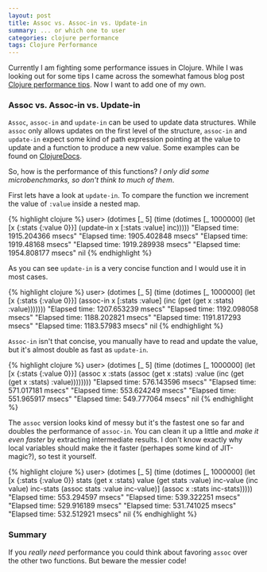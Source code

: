 ```yaml
---
layout: post
title: Assoc vs. Assoc-in vs. Update-in
summary: ... or which one to user
categories: clojure performance
tags: Clojure Performance
---
```


Currently I am fighting some performance issues in Clojure. While I
was looking out for some tips I came across the somewhat famous blog post [Clojure
performance
tips](http://gnuvince.wordpress.com/2009/05/11/clojure-performance-tips). Now
I want to add one of my own.

### Assoc vs. Assoc-in vs. Update-in

`Assoc`, `assoc-in` and `update-in` can be used to update data structures. While
`assoc` only allows updates on the first level of the structure,
`assoc-in` and `update-in` expect some kind of path expression
pointing at the value to update and a function to produce a new
value. Some examples can be found on [ClojureDocs](http://clojuredocs.org/clojure_core/clojure.core/assoc).

So, how is the performance of this functions? 
*I only did some microbenchmarks, so don't think to much of them*.

First lets have a look at `update-in`. To compare the function we increment the value of `:value` inside a nested map.

{% highlight clojure %}
user> (dotimes [_ 5]
        (time 
         (dotimes [_ 1000000]
           (let [x {:stats {:value 0}}] 
             (update-in x [:stats :value] inc)))))
"Elapsed time: 1915.204366 msecs"
"Elapsed time: 1905.402848 msecs"
"Elapsed time: 1919.48168 msecs"
"Elapsed time: 1919.289938 msecs"
"Elapsed time: 1954.808177 msecs"
nil
{% endhighlight %}

As you can see `update-in` is a very concise function and I would use
it in most cases.

{% highlight clojure %}
user> (dotimes [_ 5]
        (time 
          (dotimes [_ 1000000] 
            (let [x {:stats {:value 0}}]
              (assoc-in x [:stats :value] 
                (inc (get (get x :stats) :value)))))))
"Elapsed time: 1207.653239 msecs"
"Elapsed time: 1192.098058 msecs"
"Elapsed time: 1188.202821 msecs"
"Elapsed time: 1191.817293 msecs"
"Elapsed time: 1183.57983 msecs"
nil
{% endhighlight %}

`Assoc-in` isn't that concise, you manually have to read and update
the value, but it's almost double as fast as `update-in`.

{% highlight clojure %}
user> (dotimes [_ 5]
        (time 
         (dotimes [_ 1000000] 
           (let [x {:stats {:value 0}}] 
             (assoc x :stats (assoc (get x :stats) :value 
               (inc (get (get x :stats) :value))))))))
"Elapsed time: 576.143596 msecs"
"Elapsed time: 571.017181 msecs"
"Elapsed time: 553.624249 msecs"
"Elapsed time: 551.965917 msecs"
"Elapsed time: 549.777064 msecs"
nil
{% endhighlight %}

The `assoc` version looks kind of messy but it's the fastest one so far
and doubles the performance of `assoc-in`. You can clean it up a
little and _make it even faster_ by extracting intermediate results. I
don't know exactly why local variables should make the it faster
(perhapes some kind of JIT-magic?), so test it yourself.

{% highlight clojure %}
user> (dotimes [_ 5]
        (time 
         (dotimes [_ 1000000] 
           (let [x {:stats {:value 0}}
                 stats (get x :stats)
                 value (get stats :value)
                 inc-value (inc value)
                 inc-stats (assoc stats :value inc-value)]
             (assoc x :stats inc-stats)))))
"Elapsed time: 553.294597 msecs"
"Elapsed time: 539.322251 msecs"
"Elapsed time: 529.916189 msecs"
"Elapsed time: 531.741025 msecs"
"Elapsed time: 532.512921 msecs"
nil
{% endhighlight %}

### Summary 

If you _really need_ performance you could think about favoring
`assoc` over the other two functions. But beware the messier code!

